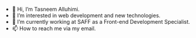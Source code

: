 - 💞️ Hi, I’m Tasneem Alluhimi.
- 👀 I’m interested in web development and new technologies.
- 🌱 I’m currently working at SAFF as a Front-end Development Specialist.
- 📫 How to reach me via my email.

<!---
TasneemAlluhimi/TasneemAlluhimi is a ✨ special ✨ repository because its `README.md` (this file) appears on your GitHub profile.
You can click the Preview link to take a look at your changes. - ⚡ Fun fact: I love coffee and video games.
--->
